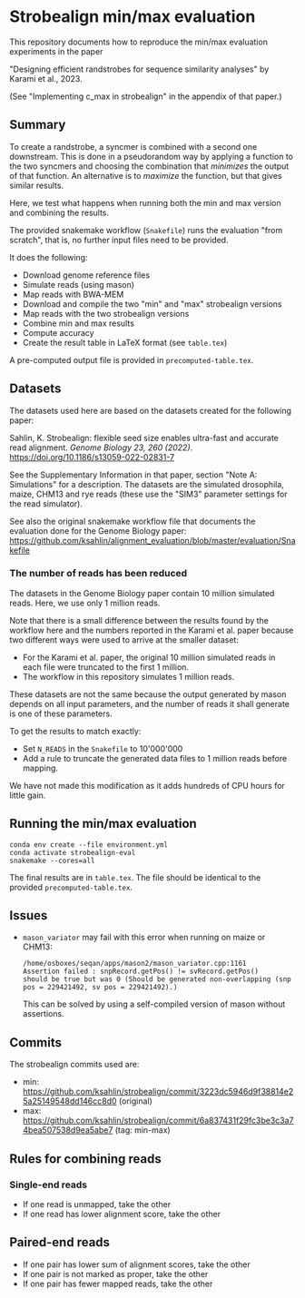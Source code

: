 # Strobealign min/max evaluation

This repository documents how to reproduce the min/max evaluation experiments
in the paper

"Designing efficient randstrobes for sequence similarity
analyses" by Karami et al., 2023.

(See "Implementing c_max in strobealign" in the appendix of that
paper.)


## Summary

To create a randstrobe, a syncmer is combined with a second one downstream.
This is done in a pseudorandom way by applying a function to the two syncmers
and choosing the combination that *minimizes* the output of that function.
An alternative is to *maximize* the function, but that gives similar results.

Here, we test what happens when running both the min and max version
and combining the results.

The provided snakemake workflow (`Snakefile`) runs the evaluation "from scratch",
that is, no further input files need to be provided.

It does the following:
- Download genome reference files
- Simulate reads (using mason)
- Map reads with BWA-MEM
- Download and compile the two "min" and "max" strobealign versions
- Map reads with the two strobealign versions
- Combine min and max results
- Compute accuracy
- Create the result table in LaTeX format (see `table.tex`)

A pre-computed output file is provided in `precomputed-table.tex`.


## Datasets

The datasets used here are based on the datasets created for the following paper:

Sahlin, K. Strobealign:
flexible seed size enables ultra-fast and accurate read alignment.
*Genome Biology 23, 260 (2022)*.
https://doi.org/10.1186/s13059-022-02831-7

See the Supplementary Information in that paper, section
"Note A: Simulations" for a description.
The datasets are the simulated drosophila, maize, CHM13 and rye reads
(these use the "SIM3" parameter settings for the read simulator).

See also the original snakemake workflow file that documents the evaluation done
for the Genome Biology paper:
https://github.com/ksahlin/alignment_evaluation/blob/master/evaluation/Snakefile


### The number of reads has been reduced

The datasets in the Genome Biology paper contain 10 million simulated reads.
Here, we use only 1 million reads.

Note that there is a small difference between the results found by the workflow here
and the numbers reported in the Karami et al. paper
because two different ways were used to arrive at the smaller dataset:

- For the Karami et al. paper,
  the original 10 million simulated reads in each file were truncated to the
  first 1 million.
- The workflow in this repository simulates 1 million reads.

These datasets are not the same because the output generated by mason depends
on all input parameters,
and the number of reads it shall generate is one of these parameters.

To get the results to match exactly:

* Set `N_READS` in the `Snakefile` to 10'000'000
* Add a rule to truncate the generated data files to 1 million reads before
  mapping.

We have not made this modification as it adds hundreds of CPU hours for little gain.


## Running the min/max evaluation


    conda env create --file environment.yml
    conda activate strobealign-eval
    snakemake --cores=all

The final results are in `table.tex`.
The file should be identical to the provided `precomputed-table.tex`.


## Issues

* `mason_variator` may fail with this error when running on maize or CHM13:

      /home/osboxes/seqan/apps/mason2/mason_variator.cpp:1161
      Assertion failed : snpRecord.getPos() != svRecord.getPos()
      should be true but was 0 (Should be generated non-overlapping (snp pos = 229421492, sv pos = 229421492).)

  This can be solved by using a self-compiled version of mason without assertions.



## Commits

The strobealign commits used are:

- min: https://github.com/ksahlin/strobealign/commit/3223dc5946d9f38814e25a25149548dd146cc8d0 (original)
- max: https://github.com/ksahlin/strobealign/commit/6a837431f29fc3be3c3a74bea507538d9ea5abe7 (tag: min-max)


## Rules for combining reads

### Single-end reads

- If one read is unmapped, take the other
- If one read has lower alignment score, take the other

## Paired-end reads

- If one pair has lower sum of alignment scores, take the other
- If one pair is not marked as proper, take the other
- If one pair has fewer mapped reads, take the other
